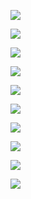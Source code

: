
![](web_salon10.jpg)

![](web_salon11.jpg)

![](web_salon1.jpg)

![](web_salon2.jpg)

![](web_salon3.jpg)

![](web_salon4.jpg)

![](web_salon5.jpg)

![](web_salon6.jpg)

![](web_salon7.jpg)

![](web_salon9.jpg)
